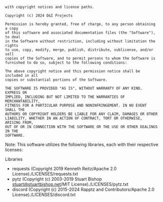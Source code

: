 ````MIT License
with copyright notices and license paths.

Copyright (c) 2024 D&I Projects

Permission is hereby granted, free of charge, to any person obtaining a copy
of this software and associated documentation files (the "Software"), to deal
in the Software without restriction, including without limitation the rights
to use, copy, modify, merge, publish, distribute, sublicense, and/or sell
copies of the Software, and to permit persons to whom the Software is
furnished to do so, subject to the following conditions:

The above copyright notice and this permission notice shall be included in all
copies or substantial portions of the Software.

THE SOFTWARE IS PROVIDED "AS IS", WITHOUT WARRANTY OF ANY KIND, EXPRESS OR
IMPLIED, INCLUDING BUT NOT LIMITED TO THE WARRANTIES OF MERCHANTABILITY,
FITNESS FOR A PARTICULAR PURPOSE AND NONINFRINGEMENT. IN NO EVENT SHALL THE
AUTHORS OR COPYRIGHT HOLDERS BE LIABLE FOR ANY CLAIM, DAMAGES OR OTHER
LIABILITY, WHETHER IN AN ACTION OF CONTRACT, TORT OR OTHERWISE, ARISING FROM,
OUT OF OR IN CONNECTION WITH THE SOFTWARE OR THE USE OR OTHER DEALINGS IN THE
SOFTWARE.
````
Note: This software utilizes the following libraries, each with their respective licenses:

Libraries
- requests (Copyright 2019 Kenneth Reitz/Apache 2.0 License)./LICENSES/requests.txt
- pytz (Copyright (c) 2003-2019 Stuart Bishop <stuart@stuartbishop.net>/MIT License)./LICENSES/pytz.txt
- discord (Copyright (c) 2015-2024 Rapptz and Contributors/Apache 2.0 License)./LICENSES/discord.txt

